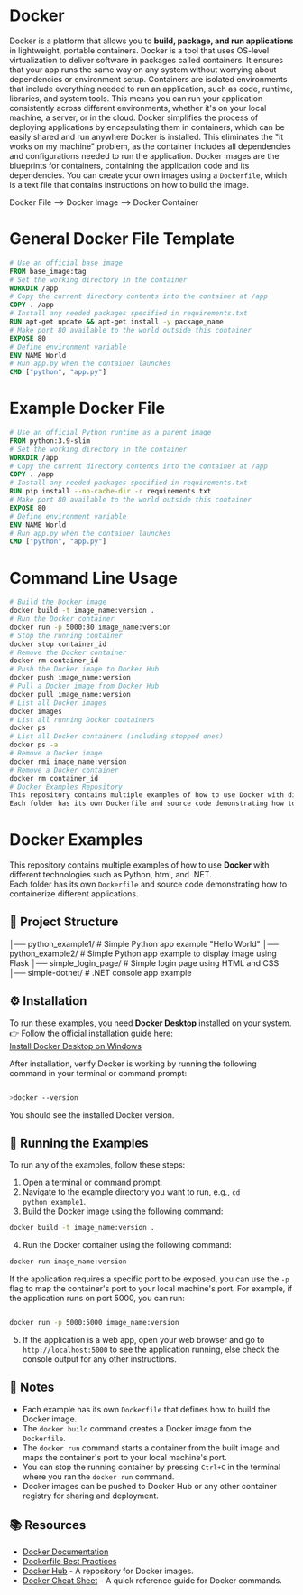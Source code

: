 # Docker 
Docker is a platform that allows you to **build, package, and run applications** in lightweight, portable containers. 
Docker is a tool that uses OS-level virtualization to deliver software in packages called containers. 
It ensures that your app runs the same way on any system without worrying about dependencies or environment setup.
Containers are isolated environments that include everything needed to run an application, such as code, runtime, libraries, and system tools. This means you can run your application consistently across different environments, whether it's on your local machine, a server, or in the cloud.
Docker simplifies the process of deploying applications by encapsulating them in containers, which can be easily shared and run anywhere Docker is installed. This eliminates the "it works on my machine" problem, as the container includes all dependencies and configurations needed to run the application.
Docker images are the blueprints for containers, containing the application code and its dependencies. You can create your own images using a `Dockerfile`, which is a text file that contains instructions on how to build the image.

Docker File -->  Docker Image -->  Docker Container

# General Docker File Template
```dockerfile
# Use an official base image
FROM base_image:tag
# Set the working directory in the container
WORKDIR /app
# Copy the current directory contents into the container at /app
COPY . /app
# Install any needed packages specified in requirements.txt
RUN apt-get update && apt-get install -y package_name
# Make port 80 available to the world outside this container
EXPOSE 80
# Define environment variable
ENV NAME World
# Run app.py when the container launches
CMD ["python", "app.py"]
```

# Example Docker File 
```dockerfile
# Use an official Python runtime as a parent image
FROM python:3.9-slim
# Set the working directory in the container
WORKDIR /app
# Copy the current directory contents into the container at /app
COPY . /app
# Install any needed packages specified in requirements.txt
RUN pip install --no-cache-dir -r requirements.txt
# Make port 80 available to the world outside this container
EXPOSE 80
# Define environment variable
ENV NAME World
# Run app.py when the container launches
CMD ["python", "app.py"]
```

# Command Line Usage
```bash
# Build the Docker image
docker build -t image_name:version .
# Run the Docker container
docker run -p 5000:80 image_name:version
# Stop the running container
docker stop container_id
# Remove the Docker container
docker rm container_id
# Push the Docker image to Docker Hub
docker push image_name:version
# Pull a Docker image from Docker Hub
docker pull image_name:version
# List all Docker images
docker images
# List all running Docker containers
docker ps
# List all Docker containers (including stopped ones)
docker ps -a
# Remove a Docker image
docker rmi image_name:version
# Remove a Docker container
docker rm container_id
# Docker Examples Repository
This repository contains multiple examples of how to use Docker with different technologies such as Python, HTML, and .NET. 
Each folder has its own Dockerfile and source code demonstrating how to containerize different applications.
```

# Docker Examples

This repository contains multiple examples of how to use **Docker** with different technologies such as Python, html, and .NET.  
Each folder has its own `Dockerfile` and source code demonstrating how to containerize different applications.

## 📂 Project Structure

│── python_example1/ # Simple Python app example "Hello World"
│── python_example2/ # Simple Python app example to display image using Flask
│── simple_login_page/ # Simple login page using HTML and CSS
│── simple-dotnet/ # .NET console app example

## ⚙️ Installation

To run these examples, you need **Docker Desktop** installed on your system.  
👉 Follow the official installation guide here:  
[Install Docker Desktop on Windows](https://docs.docker.com/desktop/setup/install/windows-install/)

After installation, verify Docker is working by running the following command in your terminal or command prompt:
```bash

>docker --version
```
You should see the installed Docker version.

## 🚀 Running the Examples

To run any of the examples, follow these steps:
1. Open a terminal or command prompt.
2. Navigate to the example directory you want to run, e.g., `cd python_example1`.
3. Build the Docker image using the following command:
```bash
docker build -t image_name:version .
``` 
4. Run the Docker container using the following command:
```bash
docker run image_name:version

```
   If the application requires a specific port to be exposed, you can use the `-p` flag to map the container's port to your local machine's port. For example, if the application runs on port 5000, you can run:
```bash

docker run -p 5000:5000 image_name:version
```
5. If the application is a web app, open your web browser and go to `http://localhost:5000` to see the application running, else check the console output for any other instructions.   


## 📝 Notes
- Each example has its own `Dockerfile` that defines how to build the Docker image.
- The `docker build` command creates a Docker image from the `Dockerfile`.  
- The `docker run` command starts a container from the built image and maps the container's port to your local machine's port.
- You can stop the running container by pressing `Ctrl+C` in the terminal where you ran the `docker run` command.   
- Docker images can be pushed to Docker Hub or any other container registry for sharing and deployment. 

## 📚 Resources
- [Docker Documentation](https://docs.docker.com/)
- [Dockerfile Best Practices](https://docs.docker.com/develop/develop-images/dockerfile_best-practices/)
- [Docker Hub](https://hub.docker.com/) - A repository for Docker images.       
- [Docker Cheat Sheet](https://dockerlabs.collabnix.com/docker/cheatsheet/) - A quick reference guide for Docker commands.